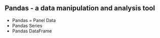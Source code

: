 ## Pandas - a data manipulation and analysis tool

- Pandas = Panel Data
- Pandas Series
- Pandas DataFrame
